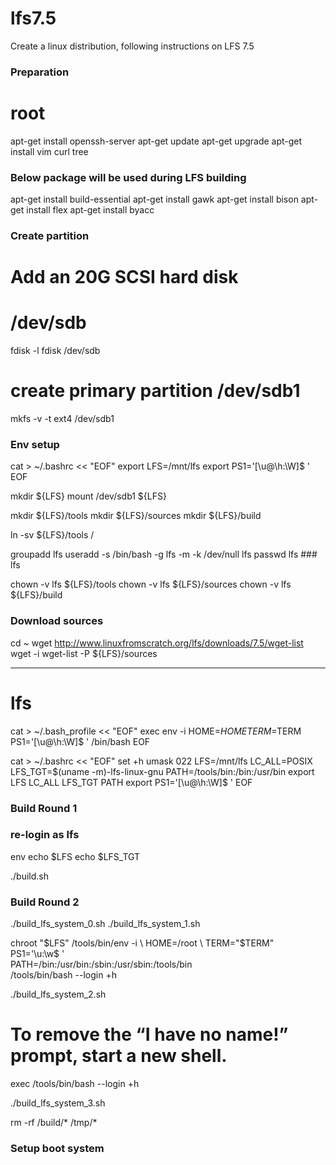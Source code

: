 lfs7.5
======

Create a linux distribution, following instructions on LFS 7.5

### Preparation ###
# root #

apt-get install openssh-server
apt-get update
apt-get upgrade
apt-get install vim curl tree

### Below package will be used during LFS building
apt-get install build-essential
apt-get install gawk
apt-get install bison
apt-get install flex
apt-get install byacc

### Create partition
# Add an 20G SCSI hard disk
# /dev/sdb

fdisk -l
fdisk /dev/sdb
# create primary partition /dev/sdb1
mkfs -v -t ext4 /dev/sdb1

### Env setup
cat > ~/.bashrc << "EOF"
export LFS=/mnt/lfs
export PS1='[\u@\h:\W]$ '
EOF

mkdir ${LFS}
mount /dev/sdb1 ${LFS}

mkdir ${LFS}/tools
mkdir ${LFS}/sources
mkdir ${LFS}/build

ln -sv ${LFS}/tools /

groupadd lfs
useradd -s /bin/bash -g lfs -m -k /dev/null lfs
passwd lfs  ### lfs

chown -v lfs ${LFS}/tools
chown -v lfs ${LFS}/sources
chown -v lfs ${LFS}/build

### Download sources
cd ~
wget http://www.linuxfromscratch.org/lfs/downloads/7.5/wget-list
wget -i wget-list -P ${LFS}/sources

----------------------------------------------------------------------

# lfs #

cat > ~/.bash_profile << "EOF"
exec env -i HOME=$HOME TERM=$TERM PS1='[\u@\h:\W]$ ' /bin/bash
EOF

cat > ~/.bashrc << "EOF"
set +h
umask 022
LFS=/mnt/lfs
LC_ALL=POSIX
LFS_TGT=$(uname -m)-lfs-linux-gnu
PATH=/tools/bin:/bin:/usr/bin
export LFS LC_ALL LFS_TGT PATH
export PS1='[\u@\h:\W]$ '
EOF

### Build Round 1 ###
### re-login as lfs
env
echo $LFS
echo $LFS_TGT

./build.sh

### Build Round 2 ###

./build_lfs_system_0.sh
./build_lfs_system_1.sh

chroot "$LFS" /tools/bin/env -i \
    HOME=/root                  \
    TERM="$TERM"                \
    PS1='\u:\w\$ '              \
    PATH=/bin:/usr/bin:/sbin:/usr/sbin:/tools/bin \
    /tools/bin/bash --login +h

./build_lfs_system_2.sh

# To remove the “I have no name!” prompt, start a new shell.
exec /tools/bin/bash --login +h

./build_lfs_system_3.sh

rm -rf /build/* /tmp/*

### Setup boot system ###
